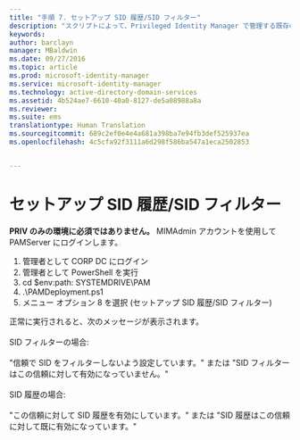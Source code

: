 ```yaml
---
title: "手順 7. セットアップ SID 履歴/SID フィルター"
description: "スクリプトによって、Privileged Identity Manager で管理する既存の ID または新規の ID を使用して CORP ドメインを準備する"
keywords: 
author: barclayn
manager: MBaldwin
ms.date: 09/27/2016
ms.topic: article
ms.prod: microsoft-identity-manager
ms.service: microsoft-identity-manager
ms.technology: active-directory-domain-services
ms.assetid: 4b524ae7-6610-40a0-8127-de5a08988a8a
ms.reviewer: 
ms.suite: ems
translationtype: Human Translation
ms.sourcegitcommit: 689c2ef0e4e4a681a398ba7e94fb3def525937ea
ms.openlocfilehash: 4c5cfa92f3111a6d298f586ba547a1eca2502853


---
```


# セットアップ SID 履歴/SID フィルター

**PRIV のみの環境に必須ではありません。** MIMAdmin アカウントを使用して PAMServer にログインします。

1. 管理者として CORP DC にログイン
2. 管理者として PowerShell を実行
3. cd $env:path: SYSTEMDRIVE\PAM
4. .\PAMDeployment.ps1
5. メニュー オプション 8 を選択 (セットアップ SID 履歴/SID フィルター)

正常に実行されると、次のメッセージが表示されます。<br/></br>
SID フィルターの場合: <br/></br>
"信頼で SID をフィルターしないよう設定しています。" または "SID フィルターはこの信頼に対して有効になっていません。" </br></br>
SID 履歴の場合: </br></br>
"この信頼に対して SID 履歴を有効にしています。" または "SID 履歴はこの信頼に対して既に有効になっています。"



<!--HONumber=Sep16_HO4-->


